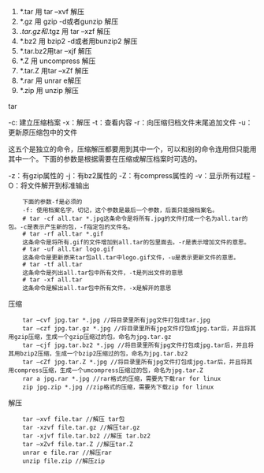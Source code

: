 1. *.tar 用 tar –xvf 解压
2. *.gz 用 gzip -d或者gunzip 解压
3. *.tar.gz和*.tgz 用 tar –xzf 解压
4. *.bz2 用 bzip2 -d或者用bunzip2 解压
5. *.tar.bz2用tar –xjf 解压
6. *.Z 用 uncompress 解压
7. *.tar.Z 用tar –xZf 解压
8. *.rar 用 unrar e解压
9. *.zip 用 unzip 解压 

tar

-c: 建立压缩档案
-x：解压
-t：查看内容
-r：向压缩归档文件末尾追加文件
-u：更新原压缩包中的文件

这五个是独立的命令，压缩解压都要用到其中一个，可以和别的命令连用但只能用其中一个。下面的参数是根据需要在压缩或解压档案时可选的。

-z：有gzip属性的
-j：有bz2属性的
-Z：有compress属性的
-v：显示所有过程
-O：将文件解开到标准输出
		
		下面的参数-f是必须的
		-f: 使用档案名字，切记，这个参数是最后一个参数，后面只能接档案名。
		# tar -cf all.tar *.jpg这条命令是将所有.jpg的文件打成一个名为all.tar的包。-c是表示产生新的包，-f指定包的文件名。
		# tar -rf all.tar *.gif
		这条命令是将所有.gif的文件增加到all.tar的包里面去。-r是表示增加文件的意思。
		# tar -uf all.tar logo.gif
		这条命令是更新原来tar包all.tar中logo.gif文件，-u是表示更新文件的意思。
		# tar -tf all.tar
		这条命令是列出all.tar包中所有文件，-t是列出文件的意思
		# tar -xf all.tar
		这条命令是解出all.tar包中所有文件，-x是解开的意思 

压缩

		tar –cvf jpg.tar *.jpg //将目录里所有jpg文件打包成tar.jpg
		tar –czf jpg.tar.gz *.jpg //将目录里所有jpg文件打包成jpg.tar后，并且将其用gzip压缩，生成一个gzip压缩过的包，命名为jpg.tar.gz
		tar –cjf jpg.tar.bz2 *.jpg //将目录里所有jpg文件打包成jpg.tar后，并且将其用bzip2压缩，生成一个bzip2压缩过的包，命名为jpg.tar.bz2
		tar –cZf jpg.tar.Z *.jpg //将目录里所有jpg文件打包成jpg.tar后，并且将其用compress压缩，生成一个umcompress压缩过的包，命名为jpg.tar.Z
		rar a jpg.rar *.jpg //rar格式的压缩，需要先下载rar for linux
		zip jpg.zip *.jpg //zip格式的压缩，需要先下载zip for linux

解压

		tar –xvf file.tar //解压 tar包
		tar -xzvf file.tar.gz //解压tar.gz
		tar -xjvf file.tar.bz2 //解压 tar.bz2
		tar –xZvf file.tar.Z //解压tar.Z
		unrar e file.rar //解压rar
		unzip file.zip //解压zip 